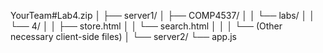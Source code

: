 YourTeam#Lab4.zip
│
├── server1/
│   ├── COMP4537/
│   │   └── labs/
│   │       └── 4/
│   │           ├── store.html
│   │           └── search.html
│   │
│   └── (Other necessary client-side files)
│
└── server2/
    └── app.js
